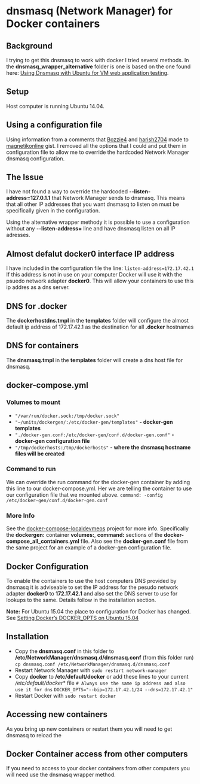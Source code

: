 # dnsmasq (Network Manager) for Docker containers 
## Background
I trying to get this dnsmasq to work with docker I tried several methods.  In the **dnsmasq_wrapper_alternative** folder is one is based on the one found here: [Using Dnsmasq with Ubuntu for VM web application testing](https://gist.github.com/magnetikonline/6236150).

## Setup
Host computer is running Ubuntu 14.04.

## Using a configuration file
Using information from a comments that  [Bozzie4](https://gist.github.com/Bozzie4)  and [harish2704](https://gist.github.com/harish2704) made to [magnetikonline](https://gist.github.com/magnetikonline) gist. I removed all the options that I could and put them in configuration file to allow me to override the hardcoded Network Manager dnsmasq configuration.

## The Issue
I have not found a way to override the hardcoded **--listen-address=127.0.1.1** that Network Manager sends to dnsmasq. This means that all other IP addresses that you want dnsmasq to listen on must be specifically given in the configuration. 

Using the alternative wrapper methody it is possible to use a configuration without any **--listen-address=** line and have dnsmasq listen on all IP adresses. 

## Almost defalut docker0 interface IP address
I have included in the configuration file the line:
``listen-address=172.17.42.1`` If this address is not in use on your computer Docker will use it with the psuedo network adapter **docker0**. 
This will allow your containers to use this ip addres as a dns server. 

## DNS for .docker
The **dockerhostdns.tmpl** in the **templates** folder will configure the almost default ip address of 172.17.42.1 as the destination for all **.docker** hostnames 

## DNS for containers
The **dnsmasq.tmpl** in the **templates** folder will create a dns host file for dnsmasq.

## docker-compose.yml
### Volumes to mount

- ``"/var/run/docker.sock:/tmp/docker.sock"``
- ``"~/units/dockergen/:/etc/docker-gen/templates"`` **- docker-gen templates**
- ``"./docker-gen.conf:/etc/docker-gen/conf.d/docker-gen.conf"`` **- docker-gen configuration file**
- ``"/tmp/dockerhosts:/tmp/dockerhosts"`` **- where the dnsmasq hostname files will be created**

### Command to run
We can override the run command for the docker-gen container by adding this line to our docker-compose.yml. Her we are telling the container to use our configuration file that we mounted above.
 ``command: -config /etc/docker-gen/conf.d/docker-gen.conf``

### More Info
See the [docker-compose-localdevmeos](https://github.com/meosch/docker-compose-localdevmeos) project for more info. Specifically the **dockergen:** container **volumes:**, **command:** sections of the **docker-compose_all_containers.yml** file.
Also see the **docker-gen.conf** file from the same project for an example of a docker-gen configuration file.

## Docker Configuration
To enable the containers to use the host computers DNS provided by dnsmasq it is adviseable to set the IP address for the pesudo network adapter **docker0** to **172.17.42.1** and also set the DNS server to use for lookups to the same. Details follow in the installation section.

**Note:** For Ubuntu 15.04 the place to configuration for Docker has changed. See [Setting Docker’s DOCKER_OPTS on Ubuntu 15.04](http://blog.benhall.me.uk/2015/07/setting-dockers-docker_opts-on-ubuntu-15-04/)

## Installation
* Copy the **dnsmasq.conf** in this folder to **/etc/NetworkManager/dnsmasq.d/dnsmasq.conf** (from this folder run) ``cp dnsmasq.conf /etc/NetworkManager/dnsmasq.d/dnsmasq.conf``
* Restart Network Manager with ``sudo restart network-manager``
* Copy **docker** to **/etc/default/docker** or add these lines to your current */etc/default/docker** file 
``# Always use the same ip address and also use it for dns``
``DOCKER_OPTS="--bip=172.17.42.1/24 --dns=172.17.42.1"``
* Restart Docker with ``sudo restart docker``

## Accessing new containers
As you bring up new containers or restart them you will need to get dnsmasq to reload the 

## Docker Container access from other computers
If you need to access to your docker containers from other computers you will need use the dnsmasq wrapper method.
